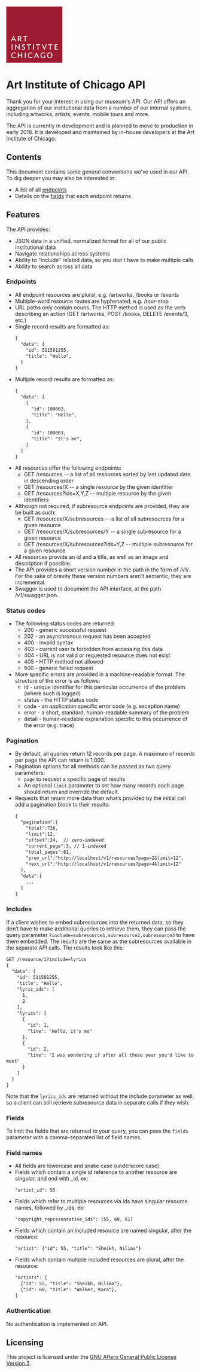 ![Art Institute of Chicago](https://raw.githubusercontent.com/Art-Institute-of-Chicago/template/master/aic-logo.gif)

# Art Institute of Chicago API

Thank you for your interest in using our museum's API. Our API offers an aggregation of our institutional data from a number of our internal systems, including artworks, artists, events, mobile tours and more.

The API is currently in development and is planned to move to production in early 2018. It is developed and maintained by in-house developers at the Art Institute of Chicago.

## Contents

This document contains some general conventions we've used in our API. To dig deeper you may also be interested in:

* A list of all [endpoints](ENDPOINTS.md)
* Details on the [fields](FIELDS.md) that each endpoint returns

## Features

The API provides:

* JSON data in a unified, normalized format for all of our public institutional data
* Navigate relationships across systems
* Ability to "include" related data, so you don't have to make multiple calls
* Ability to search across all data

### Endpoints

* All endpoint resources are plural, e.g. /artworks, /books or /events
* Multiple-word resource routes are hyphenated, e.g. /tour-stop
* URL paths only contain nouns. The HTTP method is used as the verb describing an action (GET /artworks, POST /books, DELETE /events/3, etc.)
* Single record results are formatted as:
  ```
  {
    "data": {
      "id": 511501255,
      "title": "Hello",
    }
  }
  ```
* Multiple record results are formatted as:
  ```
  {
    "data": [
      {
        "id": 100002,
        "title": "Hello",
      },
      {
        "id": 100003,
        "title": "It’s me",
      }
    ]
  }
  ```
* All resources offer the following endpoints:
  * GET /resources -- a list of all resources sorted by last updated date in descending order
  * GET /resources/X -- a single resource by the given identifier
  * GET /resources?ids=X,Y,Z -- multiple resource by the given identifiers
* Although not required, if subresource endpoints are provided, they are be built as such:
  * GET /resources/X/subresources -- a list of all subresources for a given resource
  * GET /resources/X/subresources/Y -- a single subresource for a given resource
  * GET /resources/X/subresources?ids=Y,Z -- multiple subresource for a given resource
* All resources provide an id and a title, as well as an image and description if possible.
* The API provides a short version number in the path in the form of /v1/. For the sake of brevity these version numbers aren't semantic, they are incremental.
* Swagger is used to document the API interface, at the path /v1/swagger.json.

### Status codes

* The following status codes are returned:
  * 200 - generic successful request
  * 202 - an asynchronous request has been accepted
  * 400 - invalid syntax
  * 403 - current user is forbidden from accessing this data
  * 404 - URL is not valid or requested resource does not exist
  * 405 - HTTP method not allowed
  * 500 - generic failed request
* More specific errors are provided in a machine-readable format. The structure of the error is as follows:
  * id - unique identifier for this particular occurrence of the problem (where such is logged)
  * status - the HTTP status code
  * code - an application specific error code (e.g. exception name)
  * error - a short, standard, human-readable summary of the problem
  * detail - human-readable explanation specific to this occurrence of the error (e.g. trace)

### Pagination

* By default, all queries return 12 records per page. A maximum of records per page the API can return is 1,000.
* Pagination options for all methods can be passed as two query parameters:
  * `page` to request a specific page of results
  * An optional `limit` parameter to set how many records each page should return and override the default.
* Requests that return more data than what’s provided by the initial call add a pagination block to their results:
  ```
  {
    "pagination":{
      "total":726,
      "limit":12,
      "offset":24,  // zero-indexed
      "current_page":3, // 1-indexed
      "total_pages":61,
      "prev_url":"http://localhost/v1/resources?page=2&limit=12",
      "next_url":"http://localhost/v1/resources?page=4&limit=12"
    },
    "data":[
      ...
    ]
  }
  ```

### Includes

If a client wishes to embed subresources into the returned data, so they don’t have to make additional queries to retrieve them, they can pass the query parameter `?include=subresource1,subresource2,subresource3` to have them embedded. The results are the same as the subresources available in the separate API calls. The results look like this:

```
GET /resource/1?include=lyrics
{
  "data": {
    "id": 511501255,
    "title": "Hello",
    "lyric_ids": [
      1,
      2
    ],
    "lyrics": [
      {
        "id": 1,
        "line": "Hello, it's me"
      },
      {
        "id": 2,
        "line": "I was wondering if after all these year you'd like to meet"
      }
    ]
  }
}
```

Note that the `lyrics_ids` are returned without the include parameter as well, so a client can still retrieve subresource data in separate calls if they wish.

### Fields

To limit the fields that are returned to your query, you can pass the `fields` parameter with a comma-separated list of field names.

### Field names

* All fields are lowercase and snake case (underscore case)
* Fields which contain a single id reference to another resource are singular, and end with _id, ex:
  ```
  "artist_id": 55
  ```
* Fields which refer to multiple resources via ids have singular resource names, followed by _ids, ex:
  ```
  "copyright_representative_ids": [55, 60, 61]
  ```
* Fields which contain an included resource are named singular, after the resource:
  ```
  "artist": {"id": 55, "title": "Sheikh, Nilima"}
  ```
* Fields which contain multiple included resources are plural, after the resource:
  ```
  "artists": [
    {"id": 55, "title": "Sheikh, Nilima"},
    {"id": 60, "title": "Walker, Kara"},
  ]
  ```

### Authentication

No authentication is implemented on API.

## Licensing

This project is licensed under the [GNU Affero General Public License
Version 3](LICENSE).
